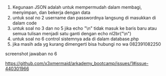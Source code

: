 1. Kegunaan JSON adalah untuk mempermudah dalam membagi, menyimpan, dan bekerja dengan data 
2. untuk soal no 2 username dan passwordnya langsung di masukkan di dalam code
3. untuk soal no 3 dan no 5 jika echo "\n" tidak masuk ke baris baru atau semua tulisan menjadi satu ganti dengan echo nl2br("\n")
4. untuk soal no 6 control sistemnya ada di dalam database.php
5. jika masih ada yg kurang dimengerti bisa hubungi no wa 082391082250

screenshot jawaban no 6

https://github.com/x3xmermaid/arkademy_bootcamp/issues/1#issue-440301966
